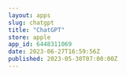 ```yaml
---
layout: apps
slug: chatgpt
title: "ChatGPT"
store: apple
app_id: 6448311069
date: 2023-06-27T16:59:56Z
published: 2023-05-30T07:00:00Z
---
```

